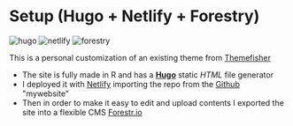 #  Setup (Hugo + Netlify + Forestry)

![hugo](https://jozef.io/img/r915-01-blogdown-hugo-le.png)
![netlify](https://temudokter.netlify.com/static/media/netlify.92b6c228.png)
![forestry](https://infseg.com/img/forestry-io-cms-paginas-estaticas/Forestry_io-Logo-InfSeg.png)
  
This is a personal customization of an existing theme from [Themefisher](https://github.com/themefisher/kross-hugo)
- The site is fully made in R and has a [**Hugo**](https://gohugo.io/) static _HTML_ file generator
- I deployed it with [Netlify](https://www.netlify.com/) importing the repo from the [Github](https://github.com/NiccoloSalvini) "mywebsite"
- Then in order to make it easy to edit and upload contents I exported the site into a flexible CMS [Forestr.io](https://forestry.io/)